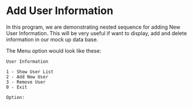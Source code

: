# Add User Information
In this program, we are demonstrating nested sequence for adding New User Information.
This will be very useful if want to display, add and delete information in our mock up data base.


The Menu option would look like these:

    User Information

    1 - Show User List
    2 - Add New User
    3 - Remove User
    0 - Exit

    Option: 
